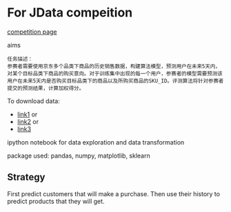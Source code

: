 # For JData compeition

[competition page](http://www.datafountain.cn/#/competitions/247/intro)

aims

```
任务描述：
参赛者需要使用京东多个品类下商品的历史销售数据，构建算法模型，预测用户在未来5天内，对某个目标品类下商品的购买意向。对于训练集中出现的每一个用户，参赛者的模型需要预测该用户在未来5天内是否购买目标品类下的商品以及所购买商品的SKU_ID。评测算法将针对参赛者提交的预测结果，计算加权得分。
```

To download data: 
- [link1](http://122.5.18.194:28080/jdata/JData.7z) or 
- [link2](http://221.0.111.140:28080/jdata/JData.7z) or 
- [link3](http://223.99.62.203:28080/jdata/JData.7z)

ipython notebook for data exploration and data transformation

package used: pandas, numpy, matplotlib, sklearn

## Strategy

First predict customers that will make a purchase.
Then use their history to predict products that they will get.


